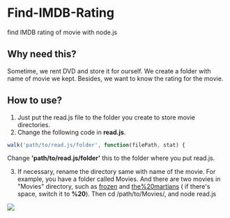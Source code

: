 # Find-IMDB-Rating
find IMDB rating of movie with node.js

## Why need this?
Sometime, we rent DVD and store it for ourself.
We create a folder with name of movie we kept.
Besides, we want to know the rating for the movie.

## How to use?
1. Just put the read.js file to the folder you create to store movie directories.
2. Change the following code in **read.js**. 

```javascript
walk('path/to/read.js/folder', function(filePath, stat) {
```
 Change **'path/to/read.js/folder'** this to the folder where you put read.js.

3. If necessary, rename the directory same with name of the movie.
For example, you have a folder called Movies. And there are two movies in "Movies" directory, such as [frozen](http://www.imdb.com/title/tt2294629/?ref_=nv_sr_1) and [the%20martians](http://www.imdb.com/title/tt3659388/?ref_=nv_sr_1) ( if there's space, switch it to **%20**).
Then cd /path/to/Movies/, and node read.js

![](https://lh3.googleusercontent.com/szEPNPTei6H1JgvwlleuFZXXGZNyMq7H0Q10XN69ffyACldBVcnDesIAez1d30XVqQ67_2h84QXpQchd8wmHtfzgkfb45tfF8wNMWj0U7t0MvUrnmEAa63UXN5UcHC01vMlRLBTbUOOel9Qdt4_AYX4aiNFUAJk_WQbbGBrJRlm__Np2Sh7pQ6xFsjRSIlxvUvllwfr-XnT2UKvZYiFtjmet-h5pf41NqFn42qscY-prt5-JVc7-TRjROMLR5uks-IWXij9SvNgjQyhCLiWnYNeKFslHD2HO_y7PdYKwFAescBtNb2Zy6LLqXqKZF2hsPOAI-OkPOEJAmmQiRFgABN9pT5Vd12pAmzxY6Ur2ezTazEFaJ32Nb9QKrE2QJqH1dqqM2rSXHjOwA0NxSf7tBAYMA38hiEzSQU_o_QGQTY5SBy8pCL_IJlfNsy1Oad01MIatvI6uEp9dVa771vvnuq23kCxOlmquO5rbNdNY8A7gnuAK-xE3dsIih2PdvD2t1vE_rIi0RTNm8e608SPUhrrqByVL9F8XnEeApkUWxgCwa5nRalJ9XakkmiHi76cY4I5FQgWKc9iBAviNT7Q-8fFbkE8Gluo=w1630-h985-no)
